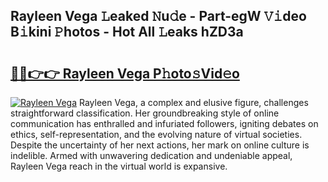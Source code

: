 ## Rayleen Vega 𝙻eaked 𝙽u𝚍e - Part-egW 𝚅𝚒deo B𝚒kini 𝙿hotos - Hot All 𝙻eaks hZD3a

# <h2><a href="http://ld0t6l3.urlbe.top/?page=Rayleen+Vega">🔗🔗👉👉 Rayleen Vega P𝚑oto𝚜Vid𝚎o</a></h2>

[![Rayleen Vega](https://i.imgur.com/eBuTRDB.gif)](http://ld0t6l3.urlbe.top/?page=Rayleen+Vega)
Rayleen Vega, a complex and elusive figure, challenges straightforward classification. Her groundbreaking style of online communication has enthralled and infuriated followers, igniting debates on ethics, self-representation, and the evolving nature of virtual societies. Despite the uncertainty of her next actions, her mark on online culture is indelible. Armed with unwavering dedication and undeniable appeal, Rayleen Vega reach in the virtual world is expansive.
